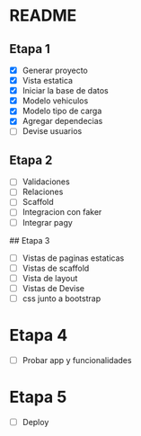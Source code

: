 # README

## Etapa 1

- [x] Generar proyecto
- [x] Vista estatica
- [x] Iniciar la base de datos
- [x] Modelo vehiculos
- [x] Modelo tipo de carga
- [x] Agregar dependecias
- [ ] Devise usuarios

## Etapa 2

- [ ] Validaciones
- [ ] Relaciones
- [ ] Scaffold
- [ ] Integracion con faker
- [ ] Integrar pagy

## Etapa 3

- [ ] Vistas de paginas estaticas
- [ ] Vistas de scaffold
- [ ] Vista de layout
- [ ] Vistas de Devise
- [ ] css junto a bootstrap

# Etapa 4

- [ ] Probar app y funcionalidades

# Etapa 5

- [ ] Deploy
